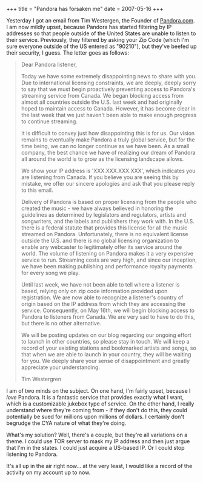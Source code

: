 +++
title = "Pandora has forsaken me"
date = 2007-05-16
+++

Yesterday I got an email from Tim Westergen, the Founder of [Pandora.com](http://www.pandora.com). I am now mildly upset, because Pandora has started filtering by IP addresses so that people outside of the United States are unable to listen to their service. Previously, they filtered by asking your Zip Code (which I'm sure everyone outside of the US entered as "90210"), but they've beefed up their security, I guess. The letter goes as follows:

> Dear Pandora listener,
> 
> Today we have some extremely disappointing news to share with you. Due to international licensing constraints, we are deeply, deeply sorry to say that we must begin proactively preventing access to Pandora's streaming service from Canada. We began blocking access from almost all countries outside the U.S. last week and had originally hoped to maintain access to Canada. However, it has become clear in the last week that we just haven't been able to make enough progress to continue streaming.
> 
> It is difficult to convey just how disappointing this is for us. Our vision remains to eventually make Pandora a truly global service, but for the time being, we can no longer continue as we have been. As a small company, the best chance we have of realizing our dream of Pandora all around the world is to grow as the licensing landscape allows.
> 
> We show your IP address is 'XXX.XXX.XXX.XXX', which indicates you are listening from Canada. If you believe you are seeing this by mistake, we offer our sincere apologies and ask that you please reply to this email.
> 
> Delivery of Pandora is based on proper licensing from the people who created the music - we have always believed in honoring the guidelines as determined by legislators and regulators, artists and songwriters, and the labels and publishers they work with. In the U.S. there is a federal statute that provides this license for all the music streamed on Pandora. Unfortunately, there is no equivalent license outside the U.S. and there is no global licensing organization to enable any webcaster to legitimately offer its service around the world. The volume of listening on Pandora makes it a very expensive service to run. Streaming costs are very high, and since our inception, we have been making publishing and performance royalty payments for every song we play.
> 
> Until last week, we have not been able to tell where a listener is based, relying only on zip code information provided upon registration. We are now able to recognize a listener's country of origin based on the IP address from which they are accessing the service. Consequently, on May 16th, we will begin blocking access to Pandora to listeners from Canada. We are very sad to have to do this, but there is no other alternative.
> 
> We will be posting updates on our blog regarding our ongoing effort to launch in other countries, so please stay in touch. We will keep a record of your existing stations and bookmarked artists and songs, so that when we are able to launch in your country, they will be waiting for you. We deeply share your sense of disappointment and greatly appreciate your understanding.
> 
> Tim Westergren

I am of two minds on the subject. On one hand, I'm fairly upset, because I _love_ Pandora. It is a fantastic service that provides exactly what I want, which is a customizable jukebox type of service. On the other hand, I really understand where they're coming from - if they don't do this, they could potentially be sued for millions upon millions of dollars. I certainly don't begrudge the CYA nature of what they're doing.

What's my solution? Well, there's a couple, but they're all variations on a theme. I could use TOR server to mask my IP address and then just argue that I'm in the states. I could just acquire a US-based IP. Or I could stop listening to Pandora.

It's all up in the air right now... at the very least, I would like a record of the activity on my account up to now.
